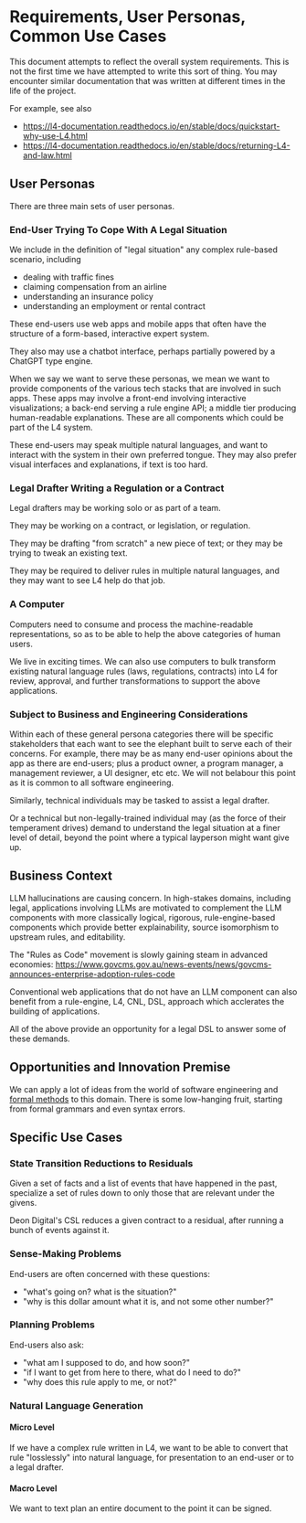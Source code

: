 # Requirements, User Personas, Common Use Cases

This document attempts to reflect the overall system requirements.
This is not the first time we have attempted to write this sort of
thing. You may encounter similar documentation that was written at
different times in the life of the project.

For example, see also
- https://l4-documentation.readthedocs.io/en/stable/docs/quickstart-why-use-L4.html
- https://l4-documentation.readthedocs.io/en/stable/docs/returning-L4-and-law.html

## User Personas

There are three main sets of user personas.

### End-User Trying To Cope With A Legal Situation

We include in the definition of "legal situation" any complex rule-based scenario, including
- dealing with traffic fines
- claiming compensation from an airline
- understanding an insurance policy
- understanding an employment or rental contract

These end-users use web apps and mobile apps that often have the structure of a form-based, interactive expert system.

They also may use a chatbot interface, perhaps partially powered by a ChatGPT type engine.

When we say we want to serve these personas, we mean we want to
provide components of the various tech stacks that are involved in
such apps. These apps may involve a front-end involving interactive
visualizations; a back-end serving a rule engine API; a middle tier
producing human-readable explanations. These are all components which
could be part of the L4 system.

These end-users may speak multiple natural languages, and want to
interact with the system in their own preferred tongue. They may also
prefer visual interfaces and explanations, if text is too hard.

### Legal Drafter Writing a Regulation or a Contract

Legal drafters may be working solo or as part of a team.

They may be working on a contract, or legislation, or regulation.

They may be drafting "from scratch" a new piece of text; or they may be trying to tweak an existing text.

They may be required to deliver rules in multiple natural languages, and they may want to see L4 help do that job.

### A Computer

Computers need to consume and process the machine-readable
representations, so as to be able to help the above categories of
human users.

We live in exciting times. We can also use computers to bulk transform
existing natural language rules (laws, regulations, contracts) into L4
for review, approval, and further transformations to support the above
applications.

### Subject to Business and Engineering Considerations

Within each of these general persona categories there will be specific
stakeholders that each want to see the elephant built to serve each of
their concerns. For example, there may be as many end-user opinions
about the app as there are end-users; plus a product owner, a program
manager, a management reviewer, a UI designer, etc etc. We will not
belabour this point as it is common to all software engineering.

Similarly, technical individuals may be tasked to assist a legal drafter.

Or a technical but non-legally-trained individual may (as the force of
their temperament drives) demand to understand the legal situation at
a finer level of detail, beyond the point where a typical layperson
might want give up.

## Business Context

LLM hallucinations are causing concern. In high-stakes domains,
including legal, applications involving LLMs are motivated to
complement the LLM components with more classically logical, rigorous,
rule-engine-based components which provide better explainability,
source isomorphism to upstream rules, and editability.

The "Rules as Code" movement is slowly gaining steam in advanced economies:
https://www.govcms.gov.au/news-events/news/govcms-announces-enterprise-adoption-rules-code

Conventional web applications that do not have an LLM component can
also benefit from a rule-engine, L4, CNL, DSL, approach which
acclerates the building of applications.

All of the above provide an opportunity for a legal DSL to answer some
of these demands.

## Opportunities and Innovation Premise

We can apply a lot of ideas from the world of software engineering and [formal methods](https://www.theatlantic.com/technology/archive/2017/09/saving-the-world-from-code/540393/) to this domain. There is some low-hanging fruit, starting from formal grammars and even syntax errors.

## Specific Use Cases

### State Transition Reductions to Residuals

Given a set of facts and a list of events that have happened in the
past, specialize a set of rules down to only those that are relevant
under the givens.

Deon Digital's CSL reduces a given contract to a residual, after running a bunch of events against it.

### Sense-Making Problems

End-users are often concerned with these questions:

* "what's going on? what is the situation?"
* "why is this dollar amount what it is, and not some other number?"

### Planning Problems

End-users also ask:

* "what am I supposed to do, and how soon?"
* "if I want to get from here to there, what do I need to do?"
* "why does this rule apply to me, or not?"

### Natural Language Generation

#### Micro Level

If we have a complex rule written in L4, we want to be able to convert
that rule "losslessly" into natural language, for presentation to an
end-user or to a legal drafter.

#### Macro Level

We want to text plan an entire document to the point it can be signed.






